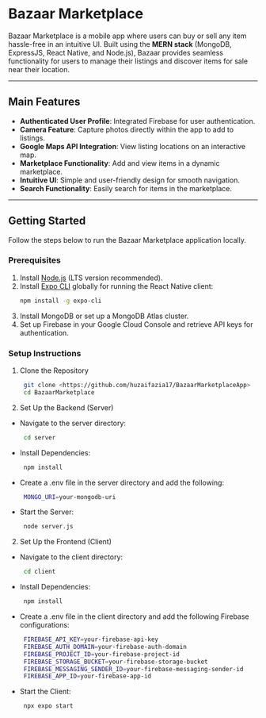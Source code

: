 # Bazaar Marketplace

Bazaar Marketplace is a mobile app where users can buy or sell any item hassle-free in an intuitive UI. Built using the **MERN stack** (MongoDB, ExpressJS, React Native, and Node.js), Bazaar provides seamless functionality for users to manage their listings and discover items for sale near their location.

---

## Main Features

- **Authenticated User Profile**: Integrated Firebase for user authentication.
- **Camera Feature**: Capture photos directly within the app to add to listings.
- **Google Maps API Integration**: View listing locations on an interactive map.
- **Marketplace Functionality**: Add and view items in a dynamic marketplace.
- **Intuitive UI**: Simple and user-friendly design for smooth navigation.
- **Search Functionality**: Easily search for items in the marketplace.

---

## Getting Started

Follow the steps below to run the Bazaar Marketplace application locally.

### Prerequisites

1. Install [Node.js](https://nodejs.org/) (LTS version recommended).
2. Install [Expo CLI](https://expo.dev/) globally for running the React Native client:
   ```bash
   npm install -g expo-cli
    ```
3. Install MongoDB or set up a MongoDB Atlas cluster.
4. Set up Firebase in your Google Cloud Console and retrieve API keys for authentication.

### Setup Instructions

1. Clone the Repository
   ```bash
    git clone <https://github.com/huzaifazia17/BazaarMarketplaceApp>
    cd BazaarMarketplace
    ```
2. Set Up the Backend (Server)
- Navigate to the server directory:
   ```bash
    cd server
    ```
- Install Dependencies:
   ```bash
    npm install
    ```
- Create a .env file in the server directory and add the following:
   ```bash
    MONGO_URI=your-mongodb-uri
    ```
- Start the Server:
   ```bash
    node server.js
    ```
2. Set Up the Frontend (Client)
- Navigate to the client directory:
   ```bash
    cd client
    ```
- Install Dependencies:
   ```bash
    npm install
    ```
- Create a .env file in the client directory and add the following Firebase configurations:
   ```bash
    FIREBASE_API_KEY=your-firebase-api-key
    FIREBASE_AUTH_DOMAIN=your-firebase-auth-domain
    FIREBASE_PROJECT_ID=your-firebase-project-id
    FIREBASE_STORAGE_BUCKET=your-firebase-storage-bucket
    FIREBASE_MESSAGING_SENDER_ID=your-firebase-messaging-sender-id
    FIREBASE_APP_ID=your-firebase-app-id
    ```
- Start the Client:
   ```bash
    npx expo start
    ```